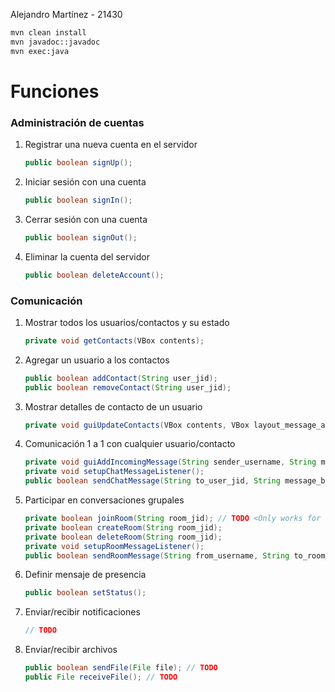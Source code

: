 Alejandro Martínez - 21430

```bash
mvn clean install
mvn javadoc::javadoc
mvn exec:java
```

# Funciones
### Administración de cuentas
1) Registrar una nueva cuenta en el servidor
	```java
	public boolean signUp();
	```
2) Iniciar sesión con una cuenta
	```java
	public boolean signIn();
	```
3) Cerrar sesión con una cuenta
	```java
	public boolean signOut();
	```
4) Eliminar la cuenta del servidor
	```java
	public boolean deleteAccount();
	```
### Comunicación
1) Mostrar todos los usuarios/contactos y su estado
	```java
	private void getContacts(VBox contents);
	```
2) Agregar un usuario a los contactos
	```java
	public boolean addContact(String user_jid);
	public boolean removeContact(String user_jid);
	```
3) Mostrar detalles de contacto de un usuario
	```java
	private void guiUpdateContacts(VBox contents, VBox layout_message_area, TextArea field_message, TextField field_user, Roster roster);
	```
4) Comunicación 1 a 1 con cualquier usuario/contacto
	```java
	private void guiAddIncomingMessage(String sender_username, String message, VBox contents);
	private void setupChatMessageListener();
	public boolean sendChatMessage(String to_user_jid, String message_body);
	```
5) Participar en conversaciones grupales
	```java
	private boolean joinRoom(String room_jid); // TODO <Only works for the same user, add users: admin / server permissions>
	private boolean createRoom(String room_jid);
	private boolean deleteRoom(String room_jid);
	private void setupRoomMessageListener();
	public boolean sendRoomMessage(String from_username, String to_room_jid, String message_body);
	```
6) Definir mensaje de presencia
	```java
	public boolean setStatus();
	```
7) Enviar/recibir notificaciones
	```java
	// TODO
	```
8) Enviar/recibir archivos
	```java
	public boolean sendFile(File file); // TODO
	public File receiveFile(); // TODO
	```